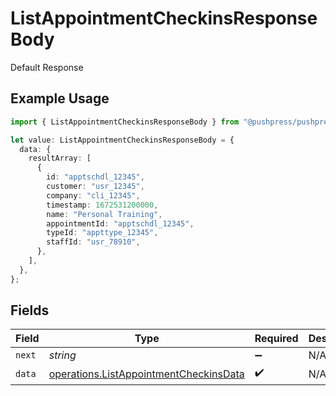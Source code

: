 # ListAppointmentCheckinsResponseBody

Default Response

## Example Usage

```typescript
import { ListAppointmentCheckinsResponseBody } from "@pushpress/pushpress/models/operations";

let value: ListAppointmentCheckinsResponseBody = {
  data: {
    resultArray: [
      {
        id: "apptschdl_12345",
        customer: "usr_12345",
        company: "cli_12345",
        timestamp: 1672531200000,
        name: "Personal Training",
        appointmentId: "apptschdl_12345",
        typeId: "appttype_12345",
        staffId: "usr_78910",
      },
    ],
  },
};
```

## Fields

| Field                                                                                            | Type                                                                                             | Required                                                                                         | Description                                                                                      |
| ------------------------------------------------------------------------------------------------ | ------------------------------------------------------------------------------------------------ | ------------------------------------------------------------------------------------------------ | ------------------------------------------------------------------------------------------------ |
| `next`                                                                                           | *string*                                                                                         | :heavy_minus_sign:                                                                               | N/A                                                                                              |
| `data`                                                                                           | [operations.ListAppointmentCheckinsData](../../models/operations/listappointmentcheckinsdata.md) | :heavy_check_mark:                                                                               | N/A                                                                                              |